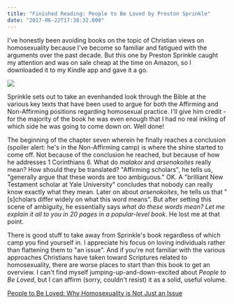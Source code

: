 ```yaml
---
title: "Finished Reading: People to Be Loved by Preston Sprinkle"
date: "2017-06-22T17:38:32.000"
---
```


I've honestly been avoiding books on the topic of Christian views on homosexuality because I've become so familiar and fatigued with the arguments over the past decade. But this one by Preston Sprinkle caught my attention and was on sale cheap at the time on Amazon, so I downloaded it to my Kindle app and gave it a go.

[![](//ws-na.amazon-adsystem.com/widgets/q?_encoding=UTF8&ASIN=0310519659&Format=_SL250_&ID=AsinImage&MarketPlace=US&ServiceVersion=20070822&WS=1&tag=chrishubbs-20)](https://www.amazon.com/People-Be-Loved-Homosexuality-Issue/dp/0310519659/ref=as_li_ss_il?ie=UTF8&qid=1498146632&sr=8-1&keywords=people+to+be+loved+preston+sprinkle&linkCode=li3&tag=chrishubbs-20&linkId=208a8cc31ba67916147e54d4e930f9cf)

Sprinkle sets out to take an evenhanded look through the Bible at the various key texts that have been used to argue for both the Affirming and Non-Affirming positions regarding homosexual practice. I'll give him credit - for the majority of the book he was even enough that I had no real inkling of which side he was going to come down on. Well done!

The beginning of the chapter seven wherein he finally reaches a conclusion (spoiler alert: he's in the Non-Affirming camp) is where the shine started to come off. Not because of the conclusion he reached, but because of how he addresses 1 Corinthians 6. What do _malakoi_ and _arsenokoites_ really mean? How should they be translated? "Affirming scholars", he tells us, "generally argue that these words are too ambiguous." OK. A "brilliant New Testament scholar at Yale University" concludes that nobody can really know exactly what they mean. Later on about _arsenokoites_, he tells us that "\[s\]cholars differ widely on what this word means". But after setting this scene of ambiguity, he essentially says _what do these words mean? Let me explain it all to you in 20 pages in a popular-level book_. He lost me at that point.

There is good stuff to take away from Sprinkle's book regardless of which camp you find yourself in. I appreciate his focus on loving individuals rather than flattening them to "an issue". And if you're not familiar with the various approaches Christians have taken toward Scriptures related to homosexuality, there are worse places to start than this book to get an overview. I can't find myself jumping-up-and-down-excited about _People to Be Loved_, but I can affirm (sorry, couldn't resist) it as a solid, useful volume.

[People to Be Loved: Why Homosexuality is Not Just an Issue](http://amzn.to/2tyl30q)
